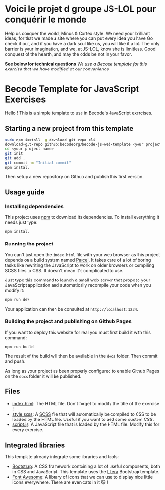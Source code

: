 # Voici le projet d groupe JS-LOL pour conquérir le monde

Help us conquer the world, Minus & Cortex style.
We need your brilliant ideas, for that we made a site where you can put every idea you have
Go check it out, and if you have a dark soul like us, you will like it a lot.
The only barrier is your imagination, and we, at JS-LOL, know she is limitless.
Good conquest of the hearth, and may the odds be not in your favor.

**See below for technical questions**
*We use a Becode template for this exercise that we have modified at our convenience*

# Becode Template for JavaScript Exercises

Hello ! This is a simple template to use in Becode's JavaScript exercises.

## Starting a new project from this template

```bash
sudo npm install -g download-git-repo-cli
download-git-repo github:becodeorg/becode-js-web-template <your project name>
cd <your project name>
git init
git add .
git commit -m "Initial commit"
npm install
```

Then setup a new repository on Github and publish this first version.

## Usage guide

### Installing dependencies

This project uses [npm](https://www.npmjs.com/) to download its dependencies. To install everything it needs just type:

```bash
npm install
```

### Running the project

You can't just open the `index.html` file with your web browser as this project depends on a build system named [Parcel](https://parceljs.org/). It takes care of a lot of boring tasks like rewriting the JavaScript to work on older browsers or compiling SCSS files to CSS. It doesn't mean it's complicated to use.

Just type this command to launch a small web server that propose your JavaScript application and automatically recompile your code when you modify it:

```bash
npm run dev
```

Your application can then be consulted at `http://localhost:1234`.

### Building the project and publishing on Github Pages

If you want to deploy this website for real you must first build it with this command:

```bash
npm run build
```

The result of the build will then be available in the `docs` folder. Then commit and push.

As long as your project as been properly configured to enable Github Pages on the `docs` folder it will be published.

## Files

* [index.html](./index.html): The HTML file. Don't forget to modify the title of the exercise !
* [style.scss](./style.scss): A [SCSS](https://sass-lang.com/) file that will automatically be compiled to CSS to be loaded by the HTML file. Useful if you want to add some custom CSS.
* [script.js](./script.js): A JavaScript file that is loaded by the HTML file. Modify this for every exercise.

## Integrated libraries

This template already integrate some libraries and tools:

* [Bootstrap](https://getbootstrap.com/): A CSS framework containing a lot of useful components, both in CSS and JavaScript. This template uses the [Litera](https://bootswatch.com/litera/) Bootstrap template.
* [Font Awesome](https://fontawesome.com/): A library of icons that we can use to display nice little icons everywhere. There are even cats in it :smiley_cat: !
